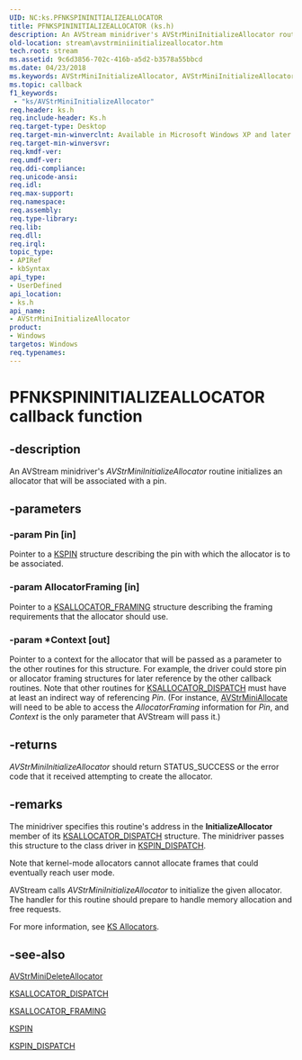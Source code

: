 ```yaml
---
UID: NC:ks.PFNKSPININITIALIZEALLOCATOR
title: PFNKSPININITIALIZEALLOCATOR (ks.h)
description: An AVStream minidriver's AVStrMiniInitializeAllocator routine initializes an allocator that will be associated with a pin.
old-location: stream\avstrminiinitializeallocator.htm
tech.root: stream
ms.assetid: 9c6d3856-702c-416b-a5d2-b3578a55bbcd
ms.date: 04/23/2018
ms.keywords: AVStrMiniInitializeAllocator, AVStrMiniInitializeAllocator routine [Streaming Media Devices], PFNKSPININITIALIZEALLOCATOR, avstclbk_979c0a29-7e4b-463c-8ff3-62124b0d49d1.xml, ks/AVStrMiniInitializeAllocator, stream.avstrminiinitializeallocator
ms.topic: callback
f1_keywords:
 - "ks/AVStrMiniInitializeAllocator"
req.header: ks.h
req.include-header: Ks.h
req.target-type: Desktop
req.target-min-winverclnt: Available in Microsoft Windows XP and later operating systems and DirectX 8.0 and later DirectX versions.
req.target-min-winversvr: 
req.kmdf-ver: 
req.umdf-ver: 
req.ddi-compliance: 
req.unicode-ansi: 
req.idl: 
req.max-support: 
req.namespace: 
req.assembly: 
req.type-library: 
req.lib: 
req.dll: 
req.irql: 
topic_type:
- APIRef
- kbSyntax
api_type:
- UserDefined
api_location:
- ks.h
api_name:
- AVStrMiniInitializeAllocator
product:
- Windows
targetos: Windows
req.typenames: 
---
```


# PFNKSPININITIALIZEALLOCATOR callback function


## -description


An AVStream minidriver's <i>AVStrMiniInitializeAllocator</i> routine initializes an allocator that will be associated with a pin.


## -parameters




### -param Pin [in]

Pointer to a <a href="https://docs.microsoft.com/windows-hardware/drivers/ddi/content/ks/ns-ks-_kspin">KSPIN</a> structure describing the pin with which the allocator is to be associated.


### -param AllocatorFraming [in]

Pointer to a <a href="https://docs.microsoft.com/windows-hardware/drivers/ddi/content/ks/ns-ks-ksallocator_framing">KSALLOCATOR_FRAMING</a> structure describing the framing requirements that the allocator should use.


### -param *Context [out]

Pointer to a context for the allocator that will be passed as a parameter to the other routines for this structure. For example, the driver could store pin or allocator framing structures for later reference by the other callback routines. Note that other routines for <a href="https://docs.microsoft.com/windows-hardware/drivers/ddi/content/ks/ns-ks-_ksallocator_dispatch">KSALLOCATOR_DISPATCH</a> must have at least an indirect way of referencing <i>Pin</i>. (For instance, <a href="https://docs.microsoft.com/windows-hardware/drivers/ddi/content/ks/nc-ks-pfnksdefaultallocate">AVStrMiniAllocate</a> will need to be able to access the <i>AllocatorFraming</i> information for <i>Pin</i>, and <i>Context</i> is the only parameter that AVStream will pass it.)


## -returns



<i>AVStrMiniInitializeAllocator</i> should return STATUS_SUCCESS or the error code that it received attempting to create the allocator.




## -remarks



The minidriver specifies this routine's address in the <b>InitializeAllocator</b> member of its <a href="https://docs.microsoft.com/windows-hardware/drivers/ddi/content/ks/ns-ks-_ksallocator_dispatch">KSALLOCATOR_DISPATCH</a> structure. The minidriver passes this structure to the class driver in <a href="https://docs.microsoft.com/windows-hardware/drivers/ddi/content/ks/ns-ks-_kspin_dispatch">KSPIN_DISPATCH</a>.

Note that kernel-mode allocators cannot allocate frames that could eventually reach user mode.

AVStream calls <i>AVStrMiniInitializeAllocator</i> to initialize the given allocator. The handler for this routine should prepare to handle memory allocation and free requests.

For more information, see <a href="https://docs.microsoft.com/windows-hardware/drivers/stream/ks-allocators">KS Allocators</a>.




## -see-also




<a href="https://docs.microsoft.com/windows-hardware/drivers/ddi/content/ks/nc-ks-pfnksdeleteallocator">AVStrMiniDeleteAllocator</a>



<a href="https://docs.microsoft.com/windows-hardware/drivers/ddi/content/ks/ns-ks-_ksallocator_dispatch">KSALLOCATOR_DISPATCH</a>



<a href="https://docs.microsoft.com/windows-hardware/drivers/ddi/content/ks/ns-ks-ksallocator_framing">KSALLOCATOR_FRAMING</a>



<a href="https://docs.microsoft.com/windows-hardware/drivers/ddi/content/ks/ns-ks-_kspin">KSPIN</a>



<a href="https://docs.microsoft.com/windows-hardware/drivers/ddi/content/ks/ns-ks-_kspin_dispatch">KSPIN_DISPATCH</a>
 

 

